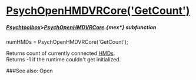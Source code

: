 # [PsychOpenHMDVRCore('GetCount')](PsychOpenHMDVRCore-GetCount) 
##### [Psychtoolbox](Psychtoolbox)>[PsychOpenHMDVRCore](PsychOpenHMDVRCore).{mex*} subfunction

numHMDs = PsychOpenHMDVRCore('GetCount');

Returns count of currently connected [HMDs](HMDs).  
Returns -1 if the runtime couldn't get initialized.  
  


###See also:
Open
